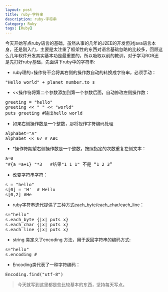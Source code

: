 ```yaml
---
layout: post
title: ruby-字符串
description: ruby-字符串
Category: Ruby
tags: [Ruby]
---
```

今天开始写点ruby语言的基础，虽然从事的几年的J2EE的开发但对java语言本身，还是刚入门，主要是太注重了框架性的东西对语言基础忽略的比较多，回顾这么几年软件开发其实基本功是最重要的，所以吸取以前的教训，对于学习ROR还是先打好ruby基础，先面讲下ruby中的字符串:

 - ruby理的+操作符不会将其右侧的操作数自动的转换成字符串，必须手动：
<pre>
"Hello world" + planet_number.to_s
</pre>
 - <<操作符将第二个参数添加到第一个参数后面，自动修改左侧操作数：
<pre>
greeting = "hello"
greeting << " " << "world"
puts greeting #输出hello world
</pre>
 - 如果右侧操作数是一个整数，那将视作字符编码处理
<pre>
alphabet="A"
alphabet << 67 # ABC
</pre>
 - *操作符期望右侧操作数是一个整数，按照指定的次数重复左侧文本：
<pre>
a=0
"#{a =a+1} "*3   #结果"1 1 1" 不是 “1 2 3”
</pre>
 - 改变字符串字符：
<pre>
s = "hello"
s[0] = 'H'  # Hello
s[0,2] #He
</pre>
 - ruby字符串迭代提供了三种方式each_byte/each_char/each_line：
<pre>
s="hello"
s.each_byte {|x| puts x}
s.each_char {|x| puts x}
s.each_line {|x| puts x}
</pre>
 - string 类定义了encoding 方法，用于返回字符串的编码方式:
<pre>
s="hello"
s.encoding #<Encoding:UTF-8>
</pre>
 - Encoding类代表了一种字符编码：
<pre>
Encoding.find("utf-8")
</pre>

> 今天就写到这里都是些比较基本的东西，坚持每天写点。


